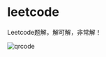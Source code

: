 # leetcode
Leetcode题解，解可解，非常解！

![qrcode](https://gitee.com/hqinglau/img/raw/master/img/20211028215238.png)
